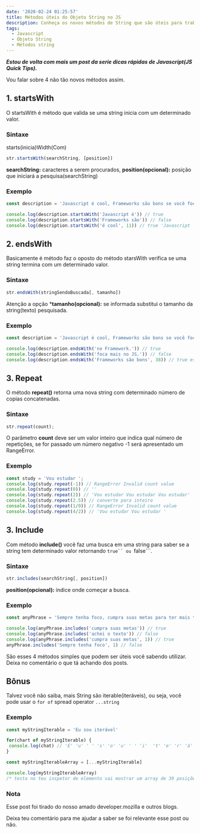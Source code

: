 ```yaml
---
date: '2020-02-24 01:25:57'
title: Métodos úteis do Objeto String no JS
description: Conheça os novos métodos de String que são úteis para trabalhar no dia a dia.
tags:
  - Javascript
  - Objeto String
  - Métodos string
---
```

***Estou de volta com mais um post da serie dicas rápidas de Javascript(JS Quick Tips).***

Vou falar sobre 4 não tão novos métodos assim.

## 1. startsWith 
O startsWith é método que valida se uma string inicia com um determinado valor.

### Sintaxe
starts(inicia)Width(Com)
```javascript
str.startsWith(searchString, [position])
```
**searchString:** caracteres a serem procurados, **position(opcional):** posição que iniciará a pesquisa(searchString)

### Exemplo
```javascript
const description = 'Javascript é cool, Frameworks são bons se você foca mais no JS do que no Framework.'

console.log(description.startsWith('Javascript é')) // true
console.log(description.startsWith('Frameworks são')) // false
console.log(description.startsWith('é cool', 11)) // true 'Javascript ' são 11 posições devido ao espaço que também é um caracter.

```

## 2. endsWith
Basicamente é método faz o oposto do método starsWith verifica se uma string termina com um determinado valor.

### Sintaxe
```javascript
str.endsWith(stringSendoBuscada[, tamanho])
```
Atenção a opção ***tamanho(opcional):** se informada substitui o tamanho da string(texto) pesquisada.

### Exemplo
```javascript
const description = 'Javascript é cool, Frameworks são bons se você foca mais no JS do que no Framework.'

console.log(description.endsWith('no Framework.')) // true
console.log(description.endsWith('foca mais no JS.')) // false
console.log(description.endsWith('Frameworks são bons', 38)) // true esse 38 é length do texto até a palavra 'bons'
```

## 3. Repeat
O método **repeat()** retorna uma nova string com determinado número de copias concatenadas.

### Sintaxe
```javascript
str.repeat(count);
```
O parâmetro **count** deve ser um valor inteiro que indica qual número de repetições, se for passado um número negativo -1 será apresentado um RangeError.

### Exemplo
```javascript
const study = 'Vou estudar ';
console.log(study.repeat(-1)) // RangeError Invalid count value
console.log(study.repeat(0)) // ''
console.log(study.repeat(2)) // 'Vou estudar Vou estudar Vou estudar'
console.log(study.repeat(2.5)) // converte para inteiro
console.log(study.repeat(1/0)) // RangeError Invalid count value
console.log(study.repeat(4/2)) // 'Vou estudar Vou estudar '
```

## 3. Include
Com método **include()** você faz uma busca em uma string para saber se a string tem determinado valor retornando ```true`` ou ```false```.

### Sintaxe
```javascript
str.includes(searchString[, position])
```
**position(opcional):** índice onde começar a busca.

### Exemplo
```javascript
const anyPhrase = 'Sempre tenha foco, cumpra suas metas para ter mais tempo para sua vida particular.'

console.log(anyPhrase.includes('cumpra suas metas')) // true
console.log(anyPhrase.includes('achei o texto')) // false
console.log(anyPhrase.includes('cumpra suas metas', 1)) // true
anyPhrase.includes('Sempre tenha foco', 1) // false
```

São esses 4 métodos simples que podem ser úteis você sabendo utilizar. Deixa no comentário o que tá achando dos posts.

## Bônus
Talvez você não saiba, mais String são iterable(iteráveis), ou seja, você pode usar o ```for of``` spread operator ```...string```

### Exemplo
```javascript
const myStringIterable = 'Eu sou iterável'

for(chart of myStringIterable) {
 console.log(chat) // 'E' 'u' ' ' 's' 'o' 'u' ' ' 'i'  't' 'e' 'r' 'á' 'v' 'e' 'l'
}

const myStringIterableArray = [...myStringIterable]

console.log(myStringIterableArray)
/* testa no teu inspetor de elemento vai mostrar um array de 39 posições, que não vou escrever aqui por já escrevi de mais nesse post \0/.*/

```

### Nota
Esse post foi tirado do nosso amado developer.mozilla e outros blogs.

Deixa teu comentário para me ajudar a saber se foi relevante esse post ou não.

